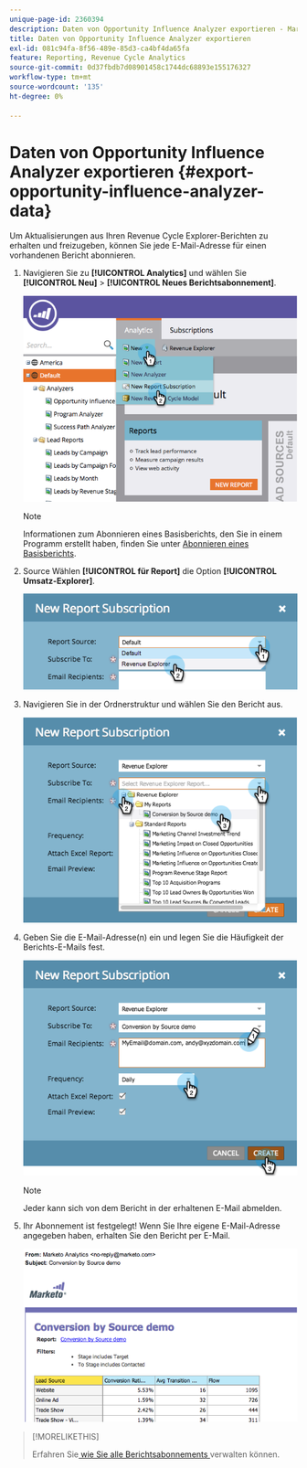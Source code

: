 ```yaml
---
unique-page-id: 2360394
description: Daten von Opportunity Influence Analyzer exportieren - Marketo-Dokumente - Produktdokumentation
title: Daten von Opportunity Influence Analyzer exportieren
exl-id: 081c94fa-8f56-489e-85d3-ca4bf4da65fa
feature: Reporting, Revenue Cycle Analytics
source-git-commit: 0d37fbdb7d08901458c1744dc68893e155176327
workflow-type: tm+mt
source-wordcount: '135'
ht-degree: 0%

---
```


# Daten von Opportunity Influence Analyzer exportieren {#export-opportunity-influence-analyzer-data}

Um Aktualisierungen aus Ihren Revenue Cycle Explorer-Berichten zu erhalten und freizugeben, können Sie jede E-Mail-Adresse für einen vorhandenen Bericht abonnieren.

1. Navigieren Sie zu **[!UICONTROL Analytics]** und wählen Sie **[!UICONTROL Neu]** > **[!UICONTROL Neues Berichtsabonnement]**.

   ![](assets/image2014-9-17-12-3a40-3a46.png)

   >[!NOTE]
   >
   >Informationen zum Abonnieren eines Basisberichts, den Sie in einem Programm erstellt haben, finden Sie unter [Abonnieren eines Basisberichts](/help/marketo/product-docs/reporting/basic-reporting/report-subscriptions/subscribe-to-a-basic-report.md).

1. Source Wählen **[!UICONTROL für Report]** die Option **[!UICONTROL Umsatz-Explorer]**.

   ![](assets/image2014-9-17-12-3a42-3a15.png)

1. Navigieren Sie in der Ordnerstruktur und wählen Sie den Bericht aus.

   ![](assets/image2014-9-17-12-3a42-3a24.png)

1. Geben Sie die E-Mail-Adresse(n) ein und legen Sie die Häufigkeit der Berichts-E-Mails fest.

   ![](assets/image2014-9-17-12-3a42-3a29.png)

   >[!NOTE]
   >
   >Jeder kann sich von dem Bericht in der erhaltenen E-Mail abmelden.

1. Ihr Abonnement ist festgelegt! Wenn Sie Ihre eigene E-Mail-Adresse angegeben haben, erhalten Sie den Bericht per E-Mail.

   ![](assets/image2014-9-17-12-3a42-3a53.png)

>[!MORELIKETHIS]
>
>Erfahren Sie[ wie Sie alle Berichtsabonnements ](/help/marketo/product-docs/reporting/basic-reporting/report-subscriptions/manage-report-subscriptions.md) verwalten können.
